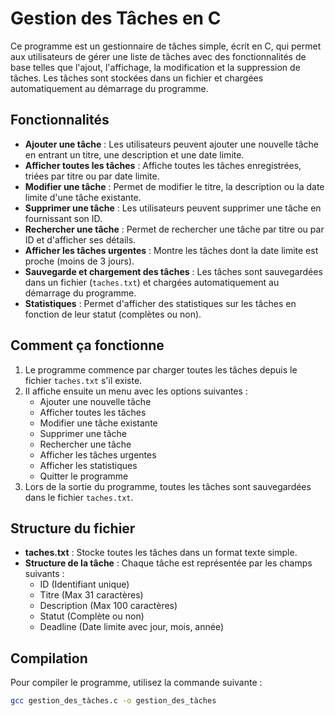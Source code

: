 # Gestion des Tâches en C

Ce programme est un gestionnaire de tâches simple, écrit en C, qui permet aux utilisateurs de gérer une liste de tâches avec des fonctionnalités de base telles que l'ajout, l'affichage, la modification et la suppression de tâches. Les tâches sont stockées dans un fichier et chargées automatiquement au démarrage du programme.

## Fonctionnalités

- **Ajouter une tâche** : Les utilisateurs peuvent ajouter une nouvelle tâche en entrant un titre, une description et une date limite.
- **Afficher toutes les tâches** : Affiche toutes les tâches enregistrées, triées par titre ou par date limite.
- **Modifier une tâche** : Permet de modifier le titre, la description ou la date limite d'une tâche existante.
- **Supprimer une tâche** : Les utilisateurs peuvent supprimer une tâche en fournissant son ID.
- **Rechercher une tâche** : Permet de rechercher une tâche par titre ou par ID et d'afficher ses détails.
- **Afficher les tâches urgentes** : Montre les tâches dont la date limite est proche (moins de 3 jours).
- **Sauvegarde et chargement des tâches** : Les tâches sont sauvegardées dans un fichier (`taches.txt`) et chargées automatiquement au démarrage du programme.
- **Statistiques** : Permet d'afficher des statistiques sur les tâches en fonction de leur statut (complètes ou non).

## Comment ça fonctionne

1. Le programme commence par charger toutes les tâches depuis le fichier `taches.txt` s'il existe.
2. Il affiche ensuite un menu avec les options suivantes :
   - Ajouter une nouvelle tâche
   - Afficher toutes les tâches
   - Modifier une tâche existante
   - Supprimer une tâche
   - Rechercher une tâche
   - Afficher les tâches urgentes
   - Afficher les statistiques
   - Quitter le programme
3. Lors de la sortie du programme, toutes les tâches sont sauvegardées dans le fichier `taches.txt`.

## Structure du fichier

- **taches.txt** : Stocke toutes les tâches dans un format texte simple.
- **Structure de la tâche** : Chaque tâche est représentée par les champs suivants :
  - ID (Identifiant unique)
  - Titre (Max 31 caractères)
  - Description (Max 100 caractères)
  - Statut (Complète ou non)
  - Deadline (Date limite avec jour, mois, année)

## Compilation

Pour compiler le programme, utilisez la commande suivante :

```bash
gcc gestion_des_tàches.c -o gestion_des_tàches
